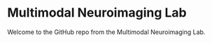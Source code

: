 # Multimodal Neuroimaging Lab

Welcome to the GitHub repo from the Multimodal Neuroimaging Lab. 





